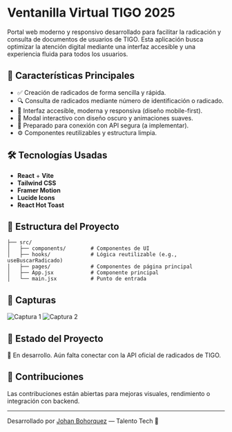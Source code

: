 # Ventanilla Virtual TIGO 2025

Portal web moderno y responsivo desarrollado para facilitar la radicación y consulta de documentos de usuarios de TIGO. Esta aplicación busca optimizar la atención digital mediante una interfaz accesible y una experiencia fluida para todos los usuarios.

## 🚀 Características Principales

- ✅ Creación de radicados de forma sencilla y rápida.
- 🔍 Consulta de radicados mediante número de identificación o radicado.
- 💬 Interfaz accesible, moderna y responsiva (diseño mobile-first).
- 🌙 Modal interactivo con diseño oscuro y animaciones suaves.
- 🔐 Preparado para conexión con API segura (a implementar).
- ⚙️ Componentes reutilizables y estructura limpia.

## 🛠️ Tecnologías Usadas

- **React** + **Vite**
- **Tailwind CSS**
- **Framer Motion**
- **Lucide Icons**
- **React Hot Toast**

## 📁 Estructura del Proyecto

```
├── src/
│   ├── components/        # Componentes de UI
│   ├── hooks/             # Lógica reutilizable (e.g., useBuscarRadicado)
│   ├── pages/             # Componentes de página principal
│   ├── App.jsx            # Componente principal
│   └── main.jsx           # Punto de entrada
```

## 📸 Capturas

![Captura 1](./public/demo1.png)
![Captura 2](./public/demo2.png)

## 📌 Estado del Proyecto

🔧 En desarrollo. Aún falta conectar con la API oficial de radicados de TIGO.

## 🤝 Contribuciones

Las contribuciones están abiertas para mejoras visuales, rendimiento o integración con backend.

---

Desarrollado por [Johan Bohorquez](https://github.com/JohanBoDev) — Talento Tech 💙

